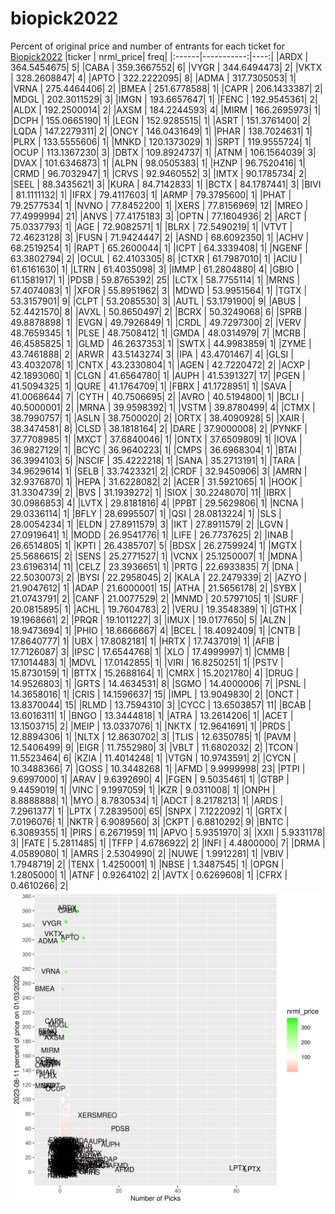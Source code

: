 # biopick2022
Percent of original price and number of entrants for each ticket for [Biopick2022](https://twitter.com/hashtag/Biopick2022)
|ticker |  nrml_price| freq|
|:------|-----------:|----:|
|ARDX   | 364.5454675|    5|
|CABA   | 359.3667552|    6|
|VYGR   | 344.6494473|    2|
|VKTX   | 328.2608847|    4|
|APTO   | 322.2222095|    8|
|ADMA   | 317.7305053|    1|
|VRNA   | 275.4464406|    2|
|BMEA   | 251.6778588|    1|
|CAPR   | 206.1433387|    2|
|MDGL   | 202.3011529|    3|
|IMGN   | 193.6657647|    1|
|FENC   | 192.9545361|    2|
|ALDX   | 192.2500014|    2|
|AXSM   | 184.2244593|    4|
|MIRM   | 166.2695973|    1|
|DCPH   | 155.0665190|    1|
|LEGN   | 152.9285515|    1|
|ASRT   | 151.3761400|    2|
|LQDA   | 147.2279311|    2|
|ONCY   | 146.0431649|    1|
|PHAR   | 138.7024631|    1|
|PLRX   | 133.5555606|    1|
|MNKD   | 120.1373029|    1|
|SRPT   | 119.9555724|    1|
|OCUP   | 113.1367230|    3|
|DBTX   | 109.8924737|    1|
|ATNM   | 106.1564039|    3|
|DVAX   | 101.6346873|    1|
|ALPN   |  98.0505383|    1|
|HZNP   |  96.7520416|    1|
|CRMD   |  96.7032947|    1|
|CRVS   |  92.9460552|    3|
|IMTX   |  90.1785734|    2|
|SEEL   |  88.3435621|    3|
|KURA   |  84.7142833|    1|
|BCTX   |  84.1787441|    3|
|BIVI   |  81.1111132|    1|
|IFRX   |  79.4117603|    1|
|ARMP   |  79.3795600|    1|
|PHAT   |  79.2577534|    1|
|NVNO   |  77.8452200|    1|
|XERS   |  77.8156969|   12|
|MREO   |  77.4999994|   21|
|ANVS   |  77.4175183|    3|
|OPTN   |  77.1604936|    2|
|ARCT   |  75.0337793|    1|
|AGE    |  72.9082571|    1|
|BLRX   |  72.5490219|    1|
|VTVT   |  72.4623128|    3|
|FUSN   |  71.9424447|    2|
|ASND   |  68.6092350|    1|
|ACHV   |  68.2519254|    1|
|RAPT   |  65.2600044|    1|
|ICPT   |  64.3339408|    1|
|NGENF  |  63.3802794|    2|
|OCUL   |  62.4103305|    8|
|CTXR   |  61.7987010|    1|
|ACIU   |  61.6161630|    1|
|LTRN   |  61.4035098|    3|
|IMMP   |  61.2804880|    4|
|GBIO   |  61.1581917|    1|
|PDSB   |  59.8765392|   25|
|LCTX   |  58.7755114|    1|
|MRNS   |  57.4074083|    1|
|XFOR   |  55.8951962|    3|
|MDWD   |  53.9951564|    1|
|TGTX   |  53.3157901|    9|
|CLPT   |  53.2085530|    3|
|AUTL   |  53.1791900|    9|
|ABUS   |  52.4421570|    8|
|AVXL   |  50.8650497|    2|
|BCRX   |  50.3249068|    6|
|SPRB   |  49.8878898|    1|
|EVGN   |  49.7926849|    1|
|CRDL   |  49.7297300|    2|
|VERV   |  48.7659345|    1|
|PLSE   |  48.7508412|    1|
|GMDA   |  48.0314979|    7|
|MCRB   |  46.4585825|    1|
|GLMD   |  46.2637353|    1|
|SWTX   |  44.9983859|    1|
|ZYME   |  43.7461888|    2|
|ARWR   |  43.5143274|    3|
|IPA    |  43.4701467|    4|
|GLSI   |  43.4032078|    1|
|CNTX   |  43.2330804|    1|
|AGEN   |  42.7220472|    2|
|ACXP   |  42.1893060|    1|
|CLGN   |  41.6564780|    1|
|AUPH   |  41.5391327|   17|
|PGEN   |  41.5094325|    1|
|QURE   |  41.1764709|    1|
|FBRX   |  41.1728951|    1|
|SAVA   |  41.0068644|    7|
|CYTH   |  40.7506695|    2|
|AVRO   |  40.5194800|    1|
|BCLI   |  40.5000001|    2|
|MRNA   |  39.9598392|    1|
|VSTM   |  39.8780499|    4|
|CTMX   |  38.7990757|    1|
|ASLN   |  38.7500020|    2|
|ORTX   |  38.4090928|    5|
|XAIR   |  38.3474581|    8|
|CLSD   |  38.1818164|    2|
|DARE   |  37.9000008|    2|
|PYNKF  |  37.7708985|    1|
|MXCT   |  37.6840046|    1|
|ONTX   |  37.6509809|    1|
|IOVA   |  36.9827129|    1|
|BCYC   |  36.9640223|    1|
|CMPS   |  36.6968304|    1|
|BTAI   |  36.3994103|    5|
|NSCIF  |  35.4222218|    1|
|SANA   |  35.2713191|    1|
|TARA   |  34.9629614|    1|
|SELB   |  33.7423321|    2|
|CRDF   |  32.9450906|    3|
|AMRN   |  32.9376870|    1|
|HEPA   |  31.6228082|    2|
|ACER   |  31.5921065|    1|
|HOOK   |  31.3304739|    2|
|BVS    |  31.1939272|    1|
|SIOX   |  30.2248070|   11|
|IBRX   |  30.0986853|    4|
|LVTX   |  29.8181816|    4|
|PPBT   |  29.5629806|    1|
|NCNA   |  29.0336114|    1|
|BFLY   |  28.6995507|    1|
|QSI    |  28.0813224|    1|
|SLS    |  28.0054234|    1|
|ELDN   |  27.8911579|    3|
|IKT    |  27.8911579|    2|
|LGVN   |  27.0919641|    1|
|MODD   |  26.9541776|    1|
|LIFE   |  26.7737625|    2|
|INAB   |  26.6514805|    1|
|KPTI   |  26.4385707|    5|
|BDSX   |  26.2759924|    1|
|MGTX   |  25.5686615|    2|
|SENS   |  25.2771527|    1|
|VCNX   |  25.1250007|    1|
|MDNA   |  23.6196314|   11|
|CELZ   |  23.3936651|    1|
|PRTG   |  22.6933835|    7|
|DNA    |  22.5030073|    2|
|BYSI   |  22.2958045|    2|
|KALA   |  22.2479339|    2|
|AZYO   |  21.9047612|    1|
|ADAP   |  21.6000001|   15|
|ATHA   |  21.5656178|    2|
|SYBX   |  21.0743791|    2|
|CANF   |  21.0077529|    2|
|MNMD   |  20.5797105|    1|
|SURF   |  20.0815895|    1|
|ACHL   |  19.7604783|    2|
|VERU   |  19.3548389|    1|
|GTHX   |  19.1968661|    2|
|PRQR   |  19.1011227|    3|
|IMUX   |  19.0177650|    5|
|ALZN   |  18.9473694|    1|
|PHIO   |  18.6666667|    4|
|BCEL   |  18.4092409|    1|
|CNTB   |  17.8640777|    1|
|UBX    |  17.8082181|    1|
|HRTX   |  17.7437019|    1|
|AFIB   |  17.7126087|    3|
|IPSC   |  17.6544768|    1|
|XLO    |  17.4999997|    1|
|CMMB   |  17.1014483|    1|
|MDVL   |  17.0142855|    1|
|VIRI   |  16.8250251|    1|
|PSTV   |  15.8730159|    1|
|BTTX   |  15.2688164|    1|
|CMRX   |  15.2021780|    4|
|DRUG   |  14.9526803|    1|
|GRTS   |  14.4634531|    8|
|SGMO   |  14.4000006|    7|
|PSNL   |  14.3658016|    1|
|CRIS   |  14.1596637|   15|
|IMPL   |  13.9049830|    2|
|ONCT   |  13.8370044|   15|
|RLMD   |  13.7594310|    3|
|CYCC   |  13.6503857|   11|
|BCAB   |  13.6016311|    1|
|BNGO   |  13.3444818|    1|
|ATRA   |  13.2614206|    1|
|ACET   |  13.1503715|    2|
|MEIP   |  13.0337076|    1|
|NKTX   |  12.9641691|    1|
|PRDS   |  12.8894306|    1|
|NLTX   |  12.8630702|    3|
|TLIS   |  12.6350785|    1|
|PAVM   |  12.5406499|    9|
|EIGR   |  11.7552980|    3|
|VBLT   |  11.6802032|    2|
|TCON   |  11.5523464|    6|
|KZIA   |  11.4014248|    1|
|VTGN   |  10.9743591|    2|
|CYCN   |  10.3488366|    7|
|GOSS   |  10.3448268|    1|
|AFMD   |   9.9999998|   23|
|PTPI   |   9.6997000|    1|
|ARAV   |   9.6392690|    4|
|FGEN   |   9.5035461|    1|
|GTBP   |   9.4459019|    1|
|VINC   |   9.1997059|    1|
|KZR    |   9.0311008|    1|
|ONPH   |   8.8888888|    1|
|MYO    |   8.7830534|    1|
|ADCT   |   8.2178213|    1|
|ARDS   |   7.2961377|    1|
|LPTX   |   7.2839500|   65|
|SNPX   |   7.1222092|    1|
|GRTX   |   7.0196076|    1|
|NKTR   |   6.9089560|    3|
|CKPT   |   6.8810292|    9|
|BNTC   |   6.3089355|    1|
|PIRS   |   6.2671959|   11|
|APVO   |   5.9351970|    3|
|XXII   |   5.9331178|    3|
|FATE   |   5.2811485|    1|
|TFFP   |   4.6786922|    2|
|INFI   |   4.4800000|    7|
|DRMA   |   4.0589080|    1|
|AMRS   |   2.5304990|    2|
|NUWE   |   1.9912281|    1|
|VBIV   |   1.7948719|    2|
|TENX   |   1.4250001|    1|
|NBSE   |   1.3487545|    1|
|OPGN   |   1.2805000|    1|
|ATNF   |   0.9264102|    2|
|AVTX   |   0.6269608|    1|
|CFRX   |   0.4610266|    2|
![retvspicks](biopicks.png?raw=true)
